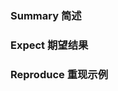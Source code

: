 ### Summary 简述



### Expect 期望结果



### Reproduce 重现示例
<!-- Screenshots or JSFiddle links or sample code -->
<!-- 截图或JSFiddle链接或示例代码 -->
